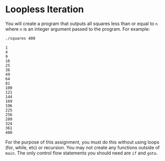 Loopless Iteration
==================

You will create a program that outputs all squares less than or equal to `n` where `n` is an integer argument passed to the program. For example:

```bash
./squares 400
```

```
1
4
9
16
25
36
49
64
81
100
121
144
169
196
225
256
289
324
361
400
```

For the purpose of this assignment, you must do this without using loops (for, while, etc) or recursion. You may not create any functions outside of `main`. The only control flow statements you should need are `if` and `goto`.
